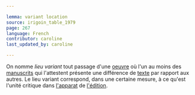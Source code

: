 ```yaml
---

lemma: variant location
source: irigoin_table_1979
page: 267
language: French
contributor: caroline
last_updated_by: caroline

---
```


On nomme _lieu variant_ tout passage d'une [oeuvre](work.html) où l'un au moins des [manuscrits](manuscript.html) qui l'attestent présente une différence de [texte](text.html) par rapport aux autres. Le lieu variant correspond, dans une certaine mesure, à ce qu'est l'unité critique dans [l'apparat](apparatusCritical.html) de [l'édition](editionScholarly.html).
